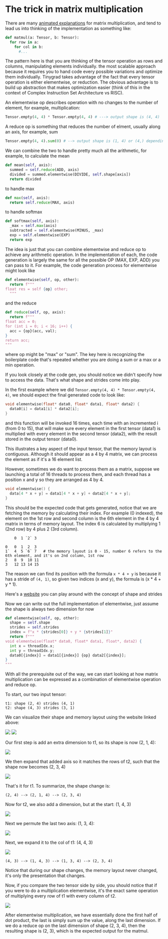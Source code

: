 # The trick in matrix multiplication

There are many [animated explanations](https://www.google.com/search?q=matrix+multiplication+animation&oq=matrix+multiplication+animation&gs_lcrp=EgZjaHJvbWUyCQgAEEUYORiABDIICAEQABgWGB4yCAgCEAAYFhgeMggIAxAAGBYYHjINCAQQABiGAxiABBiKBTINCAUQABiGAxiABBiKBTINCAYQABiGAxiABBiKBTINCAcQABiGAxiABBiKBdIBCDM5NDdqMGo3qAIAsAIA&sourceid=chrome&ie=UTF-8)
for matrix multiplication, and tend to lead us into thinking of the implementation as something like:

```python
def matmul(a: Tensor, b: Tensor):
  for row in a:
    for col in b:
      #...
```

The pattern here is that you are thinking of the tensor operation as rows and columns, manipulating elements individually.
the most scalable approach because it requires you to hand code every possible variations and optimize them individually. 
Tinygrad takes advantage of the fact that every tensor operation is either elementwise, or reduction. The obvious advantage
is to build up abstraction that makes optimization easier (think of this in the context of Complex Instruction Set Architecture
vs RISC).

An elementwise op describes operation with no changes to the number of element, for example, multiplication:

```python
Tensor.empty(4, 4) * Tensor.empty(4, 4) # ---> output shape is (4, 4)
```

A reduce op is something that reduces the number of elment, usually along an axis, for example, sum

```python
Tensor.empty(4, 4).sum(0) # --> output shape is (1, 4) or (4,) depending on whether the dim is kept
```

We can combine the two to handle pretty much all the arithmetic, for example, to calculate the mean

```python
def mean(self, axis):
  summed = self.reduce(ADD, axis)
  divided = summed.elementwise(DIVIDE, self.shape[axis])
  return divided
```

to handle max

```python
def max(self, axis):
  return self.reduce(MAX, axis)
```

to handle softmax
```python
def softmax(self, axis):
  _max = self.max(axis)
  subtracted = self.elementwise(MINUS, _max)
  exp = self.elementwise(EXP)
  return exp
```

The idea is just that you can combine elementwise and reduce op to achieve any arithmetic operation. In the implementation 
of each, the code generation is largely the same for all the possible OP (MAX, EXP, ADD) you can pass to it. For example,
the code generation process for elementwise might look like

```python
def elementwise(self, op, other):
  return f"""
float res = self {op} other;
  """
```

and the reduce

```python
def reduce(self, op, axis):
  return f"""
float acc = 0;
for (int i = 0; i < 16; i++) {
  acc = {op}(acc, val);
}
return acc;
"""
```

where op might be "max" or "sum". The key here is recognizing the boilerplate code that's repeated whether you are doing
a sum or a max or a min operation.

If you look closely at the code gen, you should notice we didn't specify how to access the data. That's what shape and
strides come into play.

In the first example where we did `Tensor.empty(4, 4) * Tensor.empty(4, 4)`, we should expect the final generated code to
look like:

```c++
void elementwise(float* data0, float* data1, float* data2) {
  data0[i] = data1[i] * data2[i];  
}
```

and this function will be invoked 16 times, each time with an incremented i (from 0 to 15), that will make sure every 
element in the first tensor (data1) is multiplied with every element in the second tensor (data2), with the result
stored in the output tensor (data0).

This illustrates a key aspect of the input tensor, that the memory layout is contiguous. Although it should appear as
a 4 by 4 matrix, we can process the element as if it's a 16 element list.

However, sometimes we do want to process them as a matrix, suppose we launching a total of 16 threads to process them,
and each thread has a position x and y so they are arranged as 4 by 4.

```c++
void elementwise() {
  data[4 * x + y] = data1[4 * x + y] + data2[4 * x + y];
}
```

This should be the expected code that gets generated, notice that we are fetching the memory by calculating their index.
For example (0 indexed), the element on the 1st row and second column is the 6th element in the 4 by 4 matrix in terms of
memory layout. The index 6 is calculated by multiplying 1 (2nd row) by 4 plus 2 (3rd column).

```
    0  1 `2` 3  

0   0  1  2  3    
1`  4  5 `6` 7   # the memory layout is 0 - 15, number 6 refers to the 6th element, and it's on 2nd column, 1st row 
2   8  9  10 11   
3   12 13 14 15  
```

The reason we can find its position with the formula `x * 4 + y` is because it has a stride of `(4, 1)`, so given two
indices (x and y), the formula is (x * 4 + y * 1).

Here's a [website](https://mesozoic-egg.github.io/shape-stride-visualizer/#/shape-stride) you can play around with the
concept of shape and strides

Now we can write out the full implementation of elementwise, just assume the shape is always two dimension for now

```python
def elementwise(self, op, other):
  shape = self.shape
  strides = self.strides
  index = f"x * {strides[0]} + y * {strides[1]}"
  return f"""
void elementwise(float* data0, float* data1, float*, data2) {
  int x = threadIdx.x;
  int y = threadIdx.y;
  data0[{index}] = data1[{index}] {op} data2[{index}]; 
}
"""
```

With all the prerequisite out of the way, we can start looking at how matrix multiplication can be expressed as a combination
of elementwise operation and reduce op.

To start, our two input tensor:

```
t1: shape (2, 4) strides (4, 1)
t2: shape (4, 3) strides (3, 1)
```

We can visualize their shape and memory layout using the website linked above:

<img src="images/img59.png">
<img src="images/img60.png">

Our first step is add an extra dimension to t1, so its shape is now (2, 1, 4):

<img src="images/img61.png">

We then expand that added axis so it matches the rows of t2, such that the shape now
becomes (2, 3, 4)

<img src="images/img62.png">

That's it for t1. To summarize, the shape change is:

```
(2, 4) --> (2, 1, 4) --> (2, 3, 4)
```

Now for t2, we also add a dimension, but at the start: (1, 4, 3)

<img src="images/img64.png">

Next we permute the last two axis: (1, 3, 4):

<img src="images/img65.png">

Next, we expand it to the col of t1: (4, 4, 3)

<img src="images/img66.png">

```
(4, 3) --> (1, 4, 3) --> (1, 3, 4) --> (2, 3, 4)
```

Notice that during our shape changes, the memory layout never changed, it's only
the presentation that changes.

Now, if you compare the two tensor side by side, you should notice that if you were
to do a multiplication elementwise, it's the exact same operation of multiplying
every row of t1 with every column of t2.

<img src="images/img67.png">

After elementwise multiplication, we have essentially done the first half of dot
product, the last is simply sum up the value, along the last dimension. If we do
a reduce op on the last dimension of shape (2, 3, 4), then the resulting shape is
(2, 3), which is the expected output for the matmul. 

